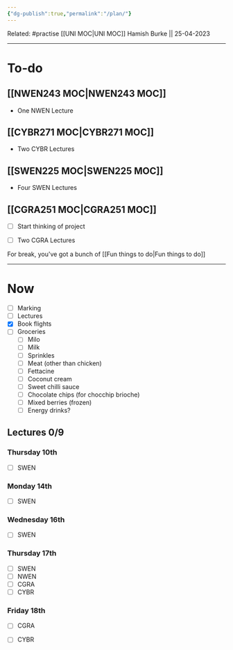 ```yaml
---
{"dg-publish":true,"permalink":"/plan/"}
---
```


Related: #practise 
[[UNI MOC\|UNI MOC]]
Hamish Burke || 25-04-2023
***

# To-do

## [[NWEN243 MOC\|NWEN243 MOC]]

- One NWEN Lecture

## [[CYBR271 MOC\|CYBR271 MOC]]

- Two CYBR Lectures

## [[SWEN225 MOC\|SWEN225 MOC]]

- Four SWEN Lectures

## [[CGRA251 MOC\|CGRA251 MOC]]

- [ ] Start thinking of project
- [ ] Two CGRA Lectures


For break, you've got a bunch of [[Fun things to do\|Fun things to do]]

***

# Now

- [ ] Marking
- [ ] Lectures
- [x] Book flights
- [ ] Groceries
	- [ ] Milo
	- [ ] Milk
	- [ ] Sprinkles
	- [ ] Meat (other than chicken)
	- [ ] Fettacine
	- [ ] Coconut cream
	- [ ] Sweet chilli sauce
	- [ ] Chocolate chips (for chocchip brioche)
	- [ ] Mixed berries (frozen)
	- [ ] Energy drinks?

## Lectures 0/9

### Thursday 10th

- [ ] SWEN

### Monday 14th

- [ ] SWEN

### Wednesday 16th

- [ ] SWEN

### Thursday 17th

- [ ] SWEN
- [ ] NWEN
- [ ] CGRA
- [ ] CYBR

### Friday 18th

- [ ] CGRA
- [ ] CYBR

